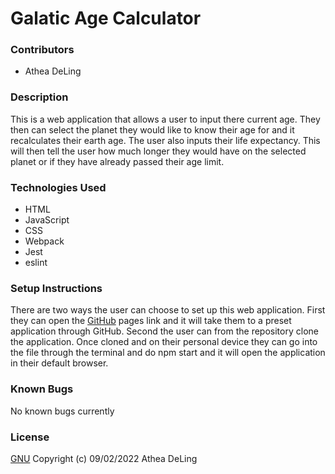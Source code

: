 # Galatic Age Calculator
### Contributors
 * Athea DeLing
### Description
This is a web application that allows a user to input there current age. They then can select the planet they would like to know their age for and it recalculates their earth age. The user also inputs their life expectancy. This will then tell the user how much longer they would have on the selected planet or if they have already passed their age limit.
### Technologies Used
  * HTML
  * JavaScript
  * CSS
  * Webpack
  * Jest
  * eslint
### Setup Instructions
There are two ways the user can choose to set up this web application. First they can open the [GitHub]() pages link and it will take them to a preset application through GitHub. Second the user can from the repository clone the application. Once cloned and on their personal device they can go into the file through the terminal and do npm start and it will open the application in their default browser.
### Known Bugs
No known bugs currently
### License
[GNU](https://choosealicense.com/licenses/gpl-3.0/) Copyright (c) 09/02/2022 Athea DeLing